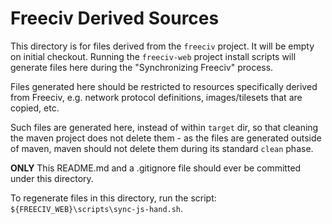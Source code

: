 # Freeciv Derived Sources

This directory is for files derived from the `freeciv` project. It will
be empty on initial checkout. Running the `freeciv-web` project install
scripts will generate files here during the "Synchronizing Freeciv"
process.

Files generated here should be restricted to resources specifically
derived from Freeciv, e.g. network protocol definitions, images/tilesets
that are copied, etc.

Such files are generated here, instead of within `target` dir, so that
cleaning the maven project does not delete them - as the files are
generated outside of maven, maven should not delete them during its
standard `clean` phase.

**ONLY** This README.md and a .gitignore file should ever be committed
under this directory.

To regenerate files in this directory, run the script:
`${FREECIV_WEB}\scripts\sync-js-hand.sh`.
